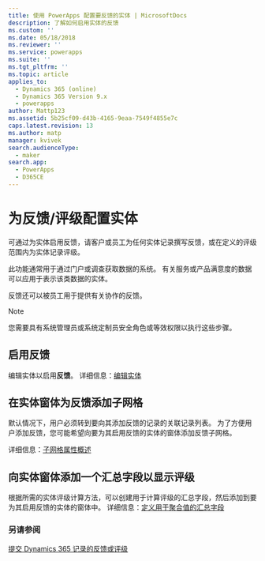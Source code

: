 ```yaml
---
title: 使用 PowerApps 配置要反馈的实体 | MicrosoftDocs
description: 了解如何启用实体的反馈
ms.custom: ''
ms.date: 05/18/2018
ms.reviewer: ''
ms.service: powerapps
ms.suite: ''
ms.tgt_pltfrm: ''
ms.topic: article
applies_to:
  - Dynamics 365 (online)
  - Dynamics 365 Version 9.x
  - powerapps
author: Mattp123
ms.assetid: 5b25cf09-d43b-4165-9eaa-7549f4855e7c
caps.latest.revision: 13
ms.author: matp
manager: kvivek
search.audienceType:
  - maker
search.app:
  - PowerApps
  - D365CE
---
```

# <a name="configure-an-entity-for-feedbackratings"></a>为反馈/评级配置实体

可通过为实体启用反馈，请客户或员工为任何实体记录撰写反馈，或在定义的评级范围内为实体记录评级。  

此功能通常用于通过门户或调查获取数据的系统。 有关服务或产品满意度的数据可以应用于表示该类数据的实体。

反馈还可以被员工用于提供有关协作的反馈。

> [!NOTE]
> 您需要具有系统管理员或系统定制员安全角色或等效权限以执行这些步骤。
  
## <a name="enable-feedback"></a>启用反馈  
  
编辑实体以启用**反馈**。 详细信息：[编辑实体](edit-entities.md)
  
## <a name="add-a-subgrid-for-feedback-on-the-entity-form"></a>在实体窗体为反馈添加子网格  

默认情况下，用户必须转到要向其添加反馈的记录的关联记录列表。 为了方便用户添加反馈，您可能希望向要为其启用反馈的实体的窗体添加反馈子网格。  

<!-- This is the closest I could find to a topic about adding an subgrid to a form. -->
详细信息：[子网格属性概述](../model-driven-apps/sub-grid-properties-legacy.md)

## <a name="add-a-rollup-field--to-the-entity-form-to-show-the-ratings"></a>向实体窗体添加一个汇总字段以显示评级  

根据所需的实体评级计算方法，可以创建用于计算评级的汇总字段，然后添加到要为其启用反馈的实体的窗体中。 详细信息：[定义用于聚合值的汇总字段](define-rollup-fields.md)
  
### <a name="see-also"></a>另请参阅  
 [提交 Dynamics 365 记录的反馈或评级](/dynamics365/customer-engagement/basics/submit-feedback-ratings)
